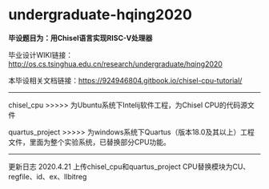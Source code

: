 # undergraduate-hqing2020
**毕设题目为：用Chisel语言实现RISC-V处理器**

毕业设计WIKI链接：http://os.cs.tsinghua.edu.cn/research/undergraduate/hqing2020

本毕设相关文档链接：https://924946804.gitbook.io/chisel-cpu-tutorial/

---
chisel_cpu        >>>>> 为Ubuntu系统下Intelij软件工程，为Chisel CPU的代码源文件

quartus_project   >>>>> 为windows系统下Quartus（版本18.0及其以上）工程文件，里面为整个实验系统，已替换部分CPU功能。

---
更新日志
2020.4.21
上传chisel_cpu和quartus_project
CPU替换模块为CU、regfile、id、ex、llbitreg
